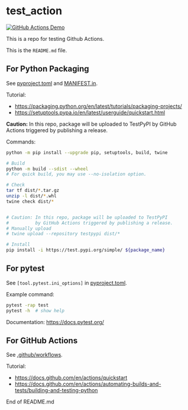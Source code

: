 # test_action

[![GitHub Actions Demo](https://github.com/jhj0411jhj/test_action/actions/workflows/github-actions-demo.yml/badge.svg)](https://github.com/jhj0411jhj/test_action/actions/workflows/github-actions-demo.yml)

This is a repo for testing Github Actions.

This is the `README.md` file.

## For Python Packaging

See [pyproject.toml](pyproject.toml) and [MANIFEST.in](MANIFEST.in).

Tutorial:
* https://packaging.python.org/en/latest/tutorials/packaging-projects/
* https://setuptools.pypa.io/en/latest/userguide/quickstart.html

**Caution:** In this repo, package will be uploaded to TestPyPI 
by GitHub Actions triggered by publishing a release.

Commands:
```bash
python -m pip install --upgrade pip, setuptools, build, twine

# Build
python -m build --sdist --wheel
# For quick build, you may use --no-isolation option.

# Check
tar tf dist/*.tar.gz
unzip -l dist/*.whl
twine check dist/*


# Caution: In this repo, package will be uploaded to TestPyPI 
#          by GitHub Actions triggered by publishing a release.
# Manually upload
# twine upload --repository testpypi dist/*

# Install
pip install -i https://test.pypi.org/simple/ ${package_name}
```

## For pytest

See `[tool.pytest.ini_options]` in [pyproject.toml](pyproject.toml).

Example command:
```bash
pytest -rap test
pytest -h  # show help
```

Documentation: https://docs.pytest.org/

## For GitHub Actions

See [.github/workflows](.github/workflows).

Tutorial:
* https://docs.github.com/en/actions/quickstart
* https://docs.github.com/en/actions/automating-builds-and-tests/building-and-testing-python

End of README.md
